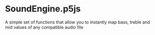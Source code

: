 # SoundEngine.p5js
A simple set of functions that allow you to instantly map bass, treble and mid values of any compatible audio file 
